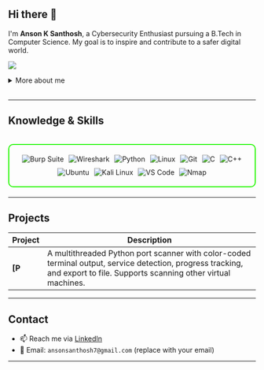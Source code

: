 ## Hi there 👋

I'm **Anson K Santhosh**, a Cybersecurity Enthusiast pursuing a B.Tech in Computer Science. My goal is to inspire and contribute to a safer digital world.

<a href="https://www.linkedin.com/in/anson-k-santhosh-25224932a/"><img src="https://img.shields.io/badge/-LinkedIn-0072b1?&style=for-the-badge&logo=linkedin&logoColor=white" /></a>

<details>
  <summary>More about me</summary>

- **Name**: Anson K Santhosh
- **From**: India
- Continuously improving my knowledge of **Website Vulnerabilities** and **Cybersecurity Skills**.
- I’m currently learning and exploring **advanced hacking techniques**, **networking**, and **cybersecurity certifications**.

</details>
<br>

---

<h2 id="knowledge_skills" align=''> Knowledge & Skills </h2>

<br>

<div style="border: 2px solid #22F700; border-radius: 10px; padding: 20px; margin-bottom: 20px;">
  <div style="display: flex; flex-wrap: wrap; justify-content: center; gap: 10px; align-items: center;">
      <img src="https://img.shields.io/badge/Burp_Suite-FF6633?style=for-the-badge&logo=burp-suite&color=000000" alt="Burp Suite" />
      <img src="https://img.shields.io/badge/Wireshark-009639?style=for-the-badge&logo=wireshark&color=000000" alt="Wireshark" />
      <img src="https://img.shields.io/badge/Python-3776AB?style=for-the-badge&logo=python&color=000000" alt="Python" />
      <img src="https://img.shields.io/badge/Linux-FCC624?style=for-the-badge&logo=linux&color=000000" alt="Linux" />
      <img src="https://img.shields.io/badge/Git-F05032?style=for-the-badge&logo=git&color=000000" alt="Git" />
      <img src="https://img.shields.io/badge/C-00599C?style=for-the-badge&logo=c&color=000000" alt="C" />
      <img src="https://img.shields.io/badge/C%2B%2B-F34B7F?style=for-the-badge&logo=c%2B%2B&color=000000" alt="C++" />
      <img src="https://img.shields.io/badge/Ubuntu-E95420?style=for-the-badge&logo=ubuntu&color=000000" alt="Ubuntu" />
      <img src="https://img.shields.io/badge/Kali_Linux-557C94?style=for-the-badge&logo=kali-linux&color=000000" alt="Kali Linux" />
      <img src="https://img.shields.io/badge/VS_Code-007ACC?style=for-the-badge&logo=visual-studio-code&color=000000" alt="VS Code" />
      <img src="https://img.shields.io/badge/Nmap-7AB800?style=for-the-badge&logo=nmap&color=000000" alt="Nmap" />
  </div>
</div>


---

<h2 id="projects" align=''> Projects </h2>

| **Project**      | **Description**                                                                                  |
|------------------|--------------------------------------------------------------------------------------------------|
| **[P** | A multithreaded Python port scanner with color-coded terminal output, service detection, progress tracking, and export to file. Supports scanning other virtual machines. |

---

<h2 id="contact" align=''> Contact </h2>

- 📫 Reach me via [LinkedIn](https://www.linkedin.com/in/anson-k-santhosh-25224932a/)
- 📧 Email: `ansonsanthosh7@gmail.com` (replace with your email)

---

